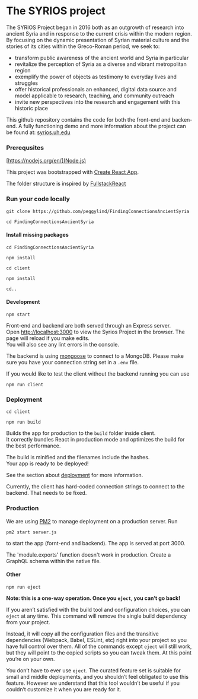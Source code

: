 # The SYRIOS project

The SYRIOS Project began in 2016 both as an outgrowth of research into ancient Syria and in response to the current crisis within the modern region. By focusing on the dynamic presentation of Syrian material culture and the stories of its cities within the Greco-Roman period, we seek to:

- transform public awareness of the ancient world and Syria in particular
- revitalize the perception of Syria as a diverse and vibrant metropolitan region
- exemplify the power of objects as testimony to everyday lives and struggles
- offer historical professionals an enhanced, digital data source and model applicable to research, teaching, and community outreach
- invite new perspectives into the research and engagement with this historic place

This github repository contains the code for both the front-end and backen-end.
A fully functioning demo and more information about the project can be found at: [syrios.uh.edu](https://syrios.uh.edu)


### Prerequsites

[https://nodejs.org/en/](Node.js)

This project was bootstrapped with [Create React App](https://github.com/facebook/create-react-app).

The folder structure is inspired by [FullstackReact](https://github.com/fullstackreact/food-lookup-demo)

### Run your code locally

`git clone https://github.com/peggylind/FindingConnectionsAncientSyria`

`cd FindingConnectionsAncientSyria`

#### Install missing packages

`cd FindingConnectionsAncientSyria`

`npm install`

`cd client`

`npm install`

`cd..`

#### Development
 `npm start`

Front-end and backend are both served through an Express server.<br>
Open [http://localhost:3000](http://localhost:3000) to view the Syrios Project in the browser.
The page will reload if you make edits.<br>
You will also see any lint errors in the console.

The backend is using [mongoose](https://mongoosejs.com/) to connect to a MongoDB. Please make sure you have your connection string set in a `.env` file.

If you would like to test the client without the backend running you can use

`npm run client`

### Deployment
 `cd client`
 
 `npm run build`

Builds the app for production to the `build` folder inside client.<br>
It correctly bundles React in production mode and optimizes the build for the best performance.

The build is minified and the filenames include the hashes.<br>
Your app is ready to be deployed!

See the section about [deployment](https://facebook.github.io/create-react-app/docs/deployment) for more information.

Currently, the client has hard-coded connection strings to connect to the backend. That needs to be fixed.

### Production

We are using [PM2](https://pm2.keymetrics.io/docs/usage/quick-start/) to manage deployment on a production server. Run

`pm2 start server.js`

to start the app (fornt-end and backend). The app is served at port 3000.

The 'module.exports' function doesn't work in production. Create a GraphQL schema within the native file.

#### Other
`npm run eject`

**Note: this is a one-way operation. Once you `eject`, you can’t go back!**

If you aren’t satisfied with the build tool and configuration choices, you can `eject` at any time. This command will remove the single build dependency from your project.

Instead, it will copy all the configuration files and the transitive dependencies (Webpack, Babel, ESLint, etc) right into your project so you have full control over them. All of the commands except `eject` will still work, but they will point to the copied scripts so you can tweak them. At this point you’re on your own.

You don’t have to ever use `eject`. The curated feature set is suitable for small and middle deployments, and you shouldn’t feel obligated to use this feature. However we understand that this tool wouldn’t be useful if you couldn’t customize it when you are ready for it.

